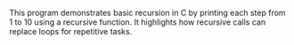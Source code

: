 This program demonstrates basic recursion in C by printing each step from 1 to 10 using a recursive function. It highlights how recursive calls can replace loops for repetitive tasks.
